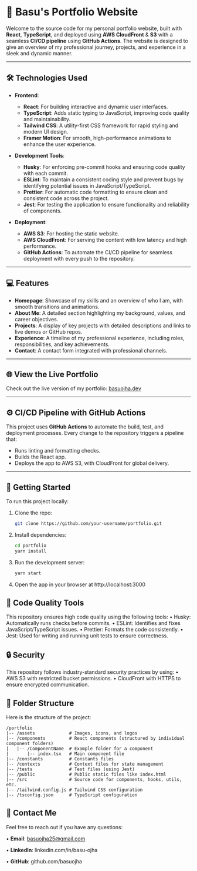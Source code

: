 # 🚀 **Basu's Portfolio Website**

Welcome to the source code for my personal portfolio website, built with **React**, **TypeScript**, and deployed using **AWS CloudFront** & **S3** with a seamless **CI/CD pipeline** using **GitHub Actions**. The website is designed to give an overview of my professional journey, projects, and experience in a sleek and dynamic manner.

---

## 🛠️ **Technologies Used**

- **Frontend**:

  - **React**: For building interactive and dynamic user interfaces.
  - **TypeScript**: Adds static typing to JavaScript, improving code quality and maintainability.
  - **Tailwind CSS**: A utility-first CSS framework for rapid styling and modern UI design.
  - **Framer Motion**: For smooth, high-performance animations to enhance the user experience.

- **Development Tools**:

  - **Husky**: For enforcing pre-commit hooks and ensuring code quality with each commit.
  - **ESLint**: To maintain a consistent coding style and prevent bugs by identifying potential issues in JavaScript/TypeScript.
  - **Prettier**: For automatic code formatting to ensure clean and consistent code across the project.
  - **Jest**: For testing the application to ensure functionality and reliability of components.

- **Deployment**:
  - **AWS S3**: For hosting the static website.
  - **AWS CloudFront**: For serving the content with low latency and high performance.
  - **GitHub Actions**: To automate the CI/CD pipeline for seamless deployment with every push to the repository.

---

## 💻 **Features**

- **Homepage**: Showcase of my skills and an overview of who I am, with smooth transitions and animations.
- **About Me**: A detailed section highlighting my background, values, and career objectives.
- **Projects**: A display of key projects with detailed descriptions and links to live demos or GitHub repos.
- **Experience**: A timeline of my professional experience, including roles, responsibilities, and key achievements.
- **Contact**: A contact form integrated with professional channels.

---

## 🌐 **View the Live Portfolio**

Check out the live version of my portfolio: [basuojha.dev](https://basuojha.dev)

---

## ⚙️ **CI/CD Pipeline with GitHub Actions**

This project uses **GitHub Actions** to automate the build, test, and deployment processes. Every change to the repository triggers a pipeline that:

- Runs linting and formatting checks.
- Builds the React app.
- Deploys the app to AWS S3, with CloudFront for global delivery.

---

## 🔧 **Getting Started**

To run this project locally:

1.  Clone the repo:

    ```bash
    git clone https://github.com/your-username/portfolio.git

    ```

2.  Install dependencies:

    ```bash
    cd portfolio
    yarn install

    ```

3.  Run the development server:

    ```bash
    yarn start

    ```

4.  Open the app in your browser at http://localhost:3000

## 🧹 **Code Quality Tools**

This repository ensures high code quality using the following tools:
• Husky: Automatically runs checks before commits.
• ESLint: Identifies and fixes JavaScript/TypeScript issues.
• Prettier: Formats the code consistently.
• Jest: Used for writing and running unit tests to ensure correctness.

## 🔒 **Security**

This repository follows industry-standard security practices by using:
• AWS S3 with restricted bucket permissions.
• CloudFront with HTTPS to ensure encrypted communication.

## 📂 **Folder Structure**

Here is the structure of the project:

    /portfolio
    |-- /assets             # Images, icons, and logos
    |-- /components         # React components (structured by individual component folders)
    |   |-- /ComponentName  # Example folder for a component
    |       |-- index.tsx   # Main component file
    |-- /constants          # Constants files
    |-- /contexts           # Context files for state management
    |-- /tests              # Test files (using Jest)
    |-- /public             # Public static files like index.html
    |-- /src                # Source code for components, hooks, utils, etc.
    |-- /tailwind.config.js # Tailwind CSS configuration
    |-- /tsconfig.json      # TypeScript configuration

## 📧 **Contact Me**

Feel free to reach out if you have any questions:

• **Email**: basuojha25@gmail.com

• **LinkedIn**: linkedin.com/in/basu-ojha

• **GitHub**: github.com/basuojha
